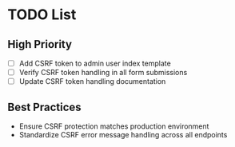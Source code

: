 # TODO List
## High Priority
- [ ] Add CSRF token to admin user index template
- [ ] Verify CSRF token handling in all form submissions
- [ ] Update CSRF token handling documentation

## Best Practices
- Ensure CSRF protection matches production environment
- Standardize CSRF error message handling across all endpoints

